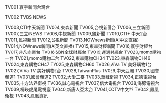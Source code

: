 TV001 寰宇新聞台灣台

TV002 TVBS NEWS

TV003,CTI中天新聞
TV004,東森新聞
TV005,台視新聞台
TV006,三立新聞
TV007,三立iNEWS
TV008,中視新聞
TV009,鏡新聞
TV010,CTI+ 中天2台
TV011,民視新聞
TV012,公視新聞
TV013,NOWnews新聞(AI中文直播)
TV014,NOWnews新聞(AI英文直播)
TV015,東森財經新聞
TV016,寰宇財經台
TV017,非凡商業台
TV018,SBN全球財經台
TV019,運通財經台
TV020,momo購物一台
TV021,momo購物二台
TV022,東森購物CH34
TV023,東森購物CH46
TV024,東森購物CH47
TV025,東森購物CH60
TV026,ViVa TV 美好購物1台
TV027,ViVa TV 美好購物2台
TV028,TaiwanPlus
TV029,中天亞洲
TV030,國會頻道1
TV031,國會頻道2
TV032,大愛二臺
TV033,華藏衛視
TV034,正德電視台
TV035,十方法界衛視
TV036,誠心電視台
TV037,信大電視台
TV038,海豚電視台
TV039,桐瑛虎尾電視臺
TV040,新唐人亞太台
TV041,CCTV中文??
TV042,鳳凰衛視
TV043,鳳凰資訊
